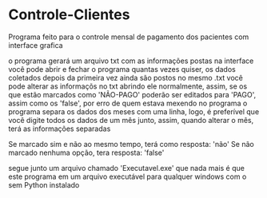 # Controle-Clientes

Programa feito para o controle mensal de pagamento dos pacientes com interface grafica

o programa gerará um arquivo txt com as informações postas na interface
você pode abrir e fechar o programa quantas vezes quiser, os dados coletados depois da primeira vez ainda são postos no mesmo .txt
você pode alterar as informaçõs no txt abrindo ele normalmente, assim, se os que estão marcados como 'NÃO-PAGO' poderão ser editados para 'PAGO', assim como os 'false', por erro de quem estava mexendo no programa
o programa separa os dados dos meses com uma linha, logo, é preferível que você digite todos os dados de um mês junto, assim, quando alterar o mês, terá as informações separadas

Se marcado sim e não ao mesmo tempo, terá como resposta: 'não'
Se não marcado nenhuma opção, tera resposta: 'false'

segue junto um arquivo chamado 'Executavel.exe' que nada mais é que este programa em um arquivo executável para qualquer windows com o sem Python instalado
